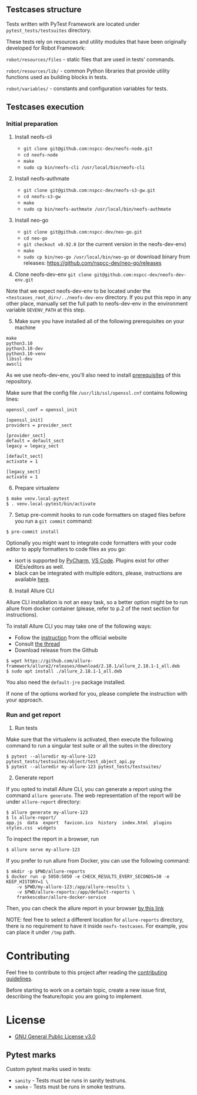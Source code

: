 ## Testcases structure

Tests written with PyTest Framework are located under `pytest_tests/testsuites` directory.

These tests rely on resources and utility modules that have been originally developed for Robot Framework:

`robot/resources/files` - static files that are used in tests' commands.

`robot/resources/lib/` - common Python libraries that provide utility functions used as building blocks in tests.

`robot/variables/` - constants and configuration variables for tests.

## Testcases execution

### Initial preparation

1. Install neofs-cli
    - `git clone git@github.com:nspcc-dev/neofs-node.git`
    - `cd neofs-node`
    - `make`
    - `sudo cp bin/neofs-cli /usr/local/bin/neofs-cli`

2. Install neofs-authmate
    - `git clone git@github.com:nspcc-dev/neofs-s3-gw.git`
    - `cd neofs-s3-gw`
    - `make`
    - `sudo cp bin/neofs-authmate /usr/local/bin/neofs-authmate`

3. Install neo-go
    - `git clone git@github.com:nspcc-dev/neo-go.git`
    - `cd neo-go`
    - `git checkout v0.92.0` (or the current version in the neofs-dev-env)
    - `make`
    - `sudo cp bin/neo-go /usr/local/bin/neo-go`
    or download binary from releases: https://github.com/nspcc-dev/neo-go/releases

4. Clone neofs-dev-env
`git clone git@github.com:nspcc-dev/neofs-dev-env.git`

Note that we expect neofs-dev-env to be located under
the `<testcases_root_dir>/../neofs-dev-env` directory. If you put this repo in any other place,
manually set the full path to neofs-dev-env in the environment variable `DEVENV_PATH` at this step.

5. Make sure you have installed all of the following prerequisites on your machine

```
make
python3.10
python3.10-dev
python3.10-venv
libssl-dev
awscli
```
As we use neofs-dev-env, you'll also need to install
[prerequisites](https://github.com/nspcc-dev/neofs-dev-env#prerequisites) of this repository.

Make sure that the config file `/usr/lib/ssl/openssl.cnf` contains following lines:
```
openssl_conf = openssl_init

[openssl_init]
providers = provider_sect

[provider_sect]
default = default_sect
legacy = legacy_sect

[default_sect]
activate = 1

[legacy_sect]
activate = 1
```


6. Prepare virtualenv

```shell
$ make venv.local-pytest
$ . venv.local-pytest/bin/activate
```

7. Setup pre-commit hooks to run code formatters on staged files before you run a `git commit` command:

```shell
$ pre-commit install
```

Optionally you might want to integrate code formatters with your code editor to apply formatters to code files as you go:
* isort is supported by [PyCharm](https://plugins.jetbrains.com/plugin/15434-isortconnect), [VS Code](https://cereblanco.medium.com/setup-black-and-isort-in-vscode-514804590bf9). Plugins exist for other IDEs/editors as well.
* black can be integrated with multiple editors, please, instructions are available [here](https://black.readthedocs.io/en/stable/integrations/editors.html).

8. Install Allure CLI

Allure CLI installation is not an easy task, so a better option might be to run allure from
docker container (please, refer to p.2 of the next section for instructions).

To install Allure CLI you may take one of the following ways:

- Follow the [instruction](https://docs.qameta.io/allure/#_linux) from the official website
- Consult [the thread](https://github.com/allure-framework/allure2/issues/989)
- Download release from the Github
```shell
$ wget https://github.com/allure-framework/allure2/releases/download/2.18.1/allure_2.18.1-1_all.deb
$ sudo apt install ./allure_2.18.1-1_all.deb
```
You also need the `default-jre` package installed.

If none of the options worked for you, please complete the instruction with your approach.

### Run and get report

1. Run tests

Make sure that the virtualenv is activated, then execute the following command to run a singular test suite or all the suites in the directory
```shell
$ pytest --alluredir my-allure-123 pytest_tests/testsuites/object/test_object_api.py
$ pytest --alluredir my-allure-123 pytest_tests/testsuites/
```

2. Generate report

If you opted to install Allure CLI, you can generate a report using the command `allure generate`. The web representation of the report will be under `allure-report` directory:
```shell
$ allure generate my-allure-123
$ ls allure-report/
app.js  data  export  favicon.ico  history  index.html  plugins  styles.css  widgets
```

To inspect the report in a browser, run
```shell
$ allure serve my-allure-123
```

If you prefer to run allure from Docker, you can use the following command:
```shell
$ mkdir -p $PWD/allure-reports 
$ docker run -p 5050:5050 -e CHECK_RESULTS_EVERY_SECONDS=30 -e KEEP_HISTORY=1 \
    -v $PWD/my-allure-123:/app/allure-results \
    -v $PWD/allure-reports:/app/default-reports \
    frankescobar/allure-docker-service
```

Then, you can check the allure report in your browser [by this link](http://localhost:5050/allure-docker-service/projects/default/reports/latest/index.html?redirect=false)

NOTE: feel free to select a different location for `allure-reports` directory, there is no requirement to have it inside `neofs-testcases`. For example, you can place it under `/tmp` path.

# Contributing

Feel free to contribute to this project after reading the [contributing
guidelines](CONTRIBUTING.md).

Before starting to work on a certain topic, create a new issue first, describing
the feature/topic you are going to implement.


# License

- [GNU General Public License v3.0](LICENSE)

## Pytest marks

Custom pytest marks used in tests:
* `sanity` - Tests must be runs in sanity testruns.
* `smoke` - Tests must be runs in smoke testruns.
